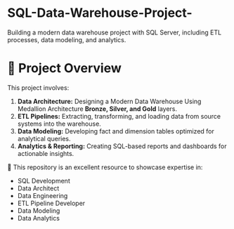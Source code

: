 # SQL-Data-Warehouse-Project-
Building a modern data warehouse project with SQL Server, including ETL processes, data modeling, and analytics.

# 📖 Project Overview 
This project involves:
1. **Data Architecture:** Designing a Modern Data Warehouse Using Medallion Architecture **Bronze, Silver, and Gold** layers.
2. **ETL Pipelines:** Extracting, transforming, and loading data from source systems into the warehouse.
3. **Data Modeling:** Developing fact and dimension tables optimized for analytical queries.
4. **Analytics & Reporting:** Creating SQL-based reports and dashboards for actionable insights.

🎯 This repository is an excellent resource to showcase expertise in:
- SQL Development
- Data Architect
- Data Engineering
- ETL Pipeline Developer
- Data Modeling
- Data Analytics

  
